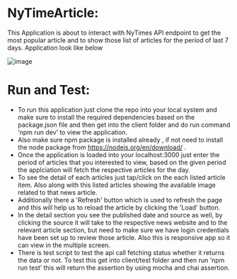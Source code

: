 # NyTimeArticle:

This Application is about to interact with NyTimes API endpoint to get the most popular article and to show those list of articles for the period of last 7 days.
Application look like below

![image](https://user-images.githubusercontent.com/77061534/161289673-16c5c6c3-1c24-45df-8946-34ec81b2e004.png)


 
# Run and Test:
* To run this application just clone the repo into your local system and make sure to install the required dependencies based on the package.json file and then get into the client folder and do run command ‘npm run dev’ to view the application. 
* Also make sure npm package is installed already , if not need to install the node package from https://nodejs.org/en/download/ .
* Once the application is loaded into your localhost:3000 just enter the period of articles that you interested to view, based on the given period the applciation will fetch the respective articles for the day.
* To see the detail of each articles just tap/click on the each listed article item. Also along with this listed articles showing the available image related to that news article.
* Additionally there a 'Refresh' button which is used to refresh the page and this will help us to reload the article by clicking the 'Load' button.
* In the detail section you see the published date and source as well, by clicking the source it will take to the respective news website and to the relevant article section, but need to make sure we have login credentials have been set up to review those article. Also this is responsive app so it can view in the multiple screen.
* There is test script to test the api call fetching status whether it returns the data or not. To test this get into client/test folder and then run ‘npm run test’ this will return the assertion by using mocha and chai assertion. 

